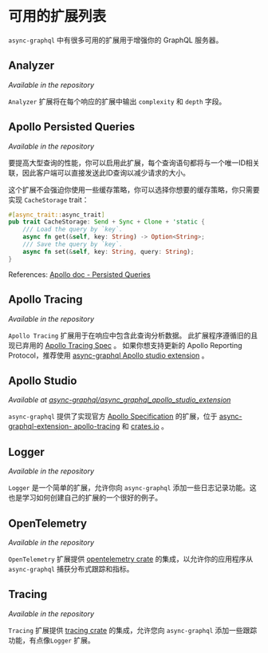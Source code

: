 # 可用的扩展列表

`async-graphql` 中有很多可用的扩展用于增强你的 GraphQL 服务器。

## Analyzer
*Available in the repository*

`Analyzer` 扩展将在每个响应的扩展中输出 `complexity` 和 `depth` 字段。

## Apollo Persisted Queries
*Available in the repository*

要提高大型查询的性能，你可以启用此扩展，每个查询语句都将与一个唯一ID相关联，因此客户端可以直接发送此ID查询以减少请求的大小。

这个扩展不会强迫你使用一些缓存策略，你可以选择你想要的缓存策略，你只需要实现 `CacheStorage` trait：

```rust
#[async_trait::async_trait]
pub trait CacheStorage: Send + Sync + Clone + 'static {
    /// Load the query by `key`.
    async fn get(&self, key: String) -> Option<String>;
    /// Save the query by `key`.
    async fn set(&self, key: String, query: String);
}
```

References: [Apollo doc - Persisted Queries](https://www.apollographql.com/docs/react/api/link/persisted-queries/)

## Apollo Tracing
*Available in the repository*

`Apollo Tracing` 扩展用于在响应中包含此查询分析数据。 此扩展程序遵循旧的且现已弃用的 [Apollo Tracing Spec](https://github.com/apollographql/apollo-tracing) 。 
如果你想支持更新的 Apollo Reporting Protocol，推荐使用 [async-graphql Apollo studio extension](https://github.com/async-graphql/async_graphql_apollo_studio_extension) 。

## Apollo Studio
*Available at [async-graphql/async_graphql_apollo_studio_extension](https://github.com/async-graphql/async_graphql_apollo_studio_extension)*

 `async-graphql` 提供了实现官方 [Apollo Specification](https://www.apollographql.com/docs/studio/setup-analytics/#third-party-support) 的扩展，位于 [async-graphql-extension- apollo-tracing](https://github.com/async-graphql/async_graphql_apollo_studio_extension) 和 [crates.io](https://crates.io/crates/async-graphql-extension-apollo-tracing) 。

## Logger
*Available in the repository*

`Logger` 是一个简单的扩展，允许你向 `async-graphql` 添加一些日志记录功能。这也是学习如何创建自己的扩展的一个很好的例子。 

## OpenTelemetry
*Available in the repository*

`OpenTelemetry` 扩展提供 [opentelemetry crate](https://crates.io/crates/opentelemetry) 的集成，以允许你的应用程序从 `async-graphql` 捕获分布式跟踪和指标。

## Tracing
*Available in the repository*

`Tracing` 扩展提供 [tracing crate](https://crates.io/crates/tracing) 的集成，允许您向 `async-graphql` 添加一些跟踪功能，有点像`Logger` 扩展。
